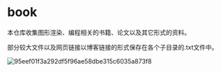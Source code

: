 # book
本仓库收集图形渲染、编程相关的书籍、论文以及其它形式的资料。

部分较大文件以及网页链接以博客链接的形式保存在各个子目录的.txt文件中。

![95eef01f3a292df5f96ae58dbe315c6035a873f8](https://github.com/pourtheworld/book/assets/28629139/d83d272a-8486-4893-acc6-0c0197dbb3ab)
